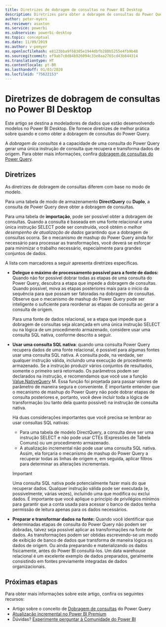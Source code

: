 ```yaml
---
title: Diretrizes de dobragem de consultas no Power BI Desktop
description: Diretrizes para obter a dobragem de consultas do Power Query no Power BI Desktop.
author: peter-myers
ms.reviewer: asaxton
ms.service: powerbi
ms.subservice: powerbi-desktop
ms.topic: conceptual
ms.date: 11/09/2019
ms.author: v-pemyer
ms.openlocfilehash: e8123bba9f68305e1944dbfb280b5255e4fb9b48
ms.sourcegitcommit: ef9ab7c0d84b926094c33e8aa2765cd43b844314
ms.translationtype: HT
ms.contentlocale: pt-BR
ms.lasthandoff: 01/03/2020
ms.locfileid: "75622153"
---
```

# <a name="query-folding-guidance-in-power-bi-desktop"></a>Diretrizes de dobragem de consultas no Power BI Desktop

Este artigo se destina a modeladores de dados que estão desenvolvendo modelos no Power BI Desktop. Ele fornece diretrizes de melhor prática sobre quando e como obter a dobragem de consultas do Power Query.

A _dobragem de consultas_ é a capacidade de uma consulta do Power Query gerar uma única instrução de consulta que recupera e transforma dados de origem. Para obter mais informações, confira [dobragem de consultas do Power Query](/power-query/power-query-folding).

## <a name="guidance"></a>Diretrizes

As diretrizes de dobragem de consultas diferem com base no modo de modelo.

Para uma tabela de modo de armazenamento **DirectQuery** ou **Duplo**, a consulta de Power Query deve obter a dobragem de consultas.

Para uma tabela de **importação**, pode ser possível obter a dobragem de consultas. Quando a consulta é baseada em uma fonte relacional e uma única instrução SELECT pode ser construída, você obtém o _melhor desempenho de atualização de dados_ garantindo que a dobragem de consultas ocorra. Se o mecanismo de mashup do Power Query ainda for necessário para processar as transformações, você deverá se esforçar para minimizar o trabalho necessário, especialmente para grandes conjuntos de dados.

A lista com marcadores a seguir apresenta diretrizes específicas.

- **Delegue o máximo de processamento possível para a fonte de dados:** Quando não for possível dobrar todas as etapas de uma consulta do Power Query, descubra a etapa que impede a dobragem de consultas. Quando possível, mova as etapas posteriores mais para o início da sequência para que possam ser fatoradas na dobragem de consultas. Observe que o mecanismo de mashup do Power Query pode ser inteligente o suficiente para reordenar as etapas de consulta ao gerar a consulta de origem.

    Para uma fonte de dados relacional, se a etapa que impede que a dobragem de consultas seja alcançada em uma única instrução SELECT ou na lógica de um procedimento armazenado, considere usar uma consulta SQL nativa, conforme descrito a seguir.

- **Usar uma consulta SQL nativa**: quando uma consulta Power Query recupera dados de uma fonte relacional, é possível para algumas fontes usar uma consulta SQL nativa. A consulta pode, na verdade, ser qualquer instrução válida, incluindo uma execução de procedimento armazenado. Se a instrução produzir vários conjuntos de resultados, somente o primeiro será retornado. Os parâmetros podem ser declarados na instrução, e recomendamos que você use a função [Value.NativeQuery](/powerquery-m/value-nativequery) M. Essa função foi projetada para passar valores de parâmetro de maneira segura e conveniente. É importante entender que o mecanismo de mashup do Power Query não pode dobrar etapas de consulta posteriores e, portanto, você deve incluir toda a lógica de transformação (ou tanto dela quanto possível) na instrução de consulta nativa.

    Há duas considerações importantes que você precisa se lembrar ao usar consultas SQL nativas:

    - Para uma tabela de modelo DirectQuery, a consulta deve ser uma instrução SELECT e não pode usar CTEs (Expressões de Tabela Comuns) ou um procedimento armazenado.
    - A atualização incremental não pode usar uma consulta SQL nativa. Assim, ela forçaria o mecanismo de mashup do Power Query a recuperar todas as linhas de origem e, em seguida, aplicar filtros para determinar as alterações incrementais.

    > [!IMPORTANT]
    > Uma consulta SQL nativa pode potencialmente fazer mais do que recuperar dados. Qualquer instrução válida pode ser executada (e, possivelmente, várias vezes), incluindo uma que modifica ou exclui dados. É importante que você aplique o princípio de privilégios mínimos para garantir que a conta usada para acessar o banco de dados tenha permissão de leitura apenas para os dados necessários.

- **Preparar e transformar dados na fonte:** Quando você identificar que determinadas etapas de consulta do Power Query não podem ser dobradas, talvez seja possível aplicar as transformações na fonte de dados. As transformações podem ser obtidas escrevendo-se um modo de exibição de banco de dados que transforma de maneira lógica os dados de origem. Ou ainda preparando e materializando os dados fisicamente, antes do Power BI consultá-los. Um data warehouse relacional é um excelente exemplo de dados preparados, geralmente consistindo em fontes previamente integradas de dados organizacionais.

## <a name="next-steps"></a>Próximas etapas

Para obter mais informações sobre este artigo, confira os seguintes recursos:

- Artigo sobre o conceito de [Dobragem de consultas](/power-query/power-query-folding) do Power Query
- [Atualização incremental no Power BI Premium](../service-premium-incremental-refresh.md)
- Dúvidas? [Experimente perguntar à Comunidade do Power BI](https://community.powerbi.com/)
